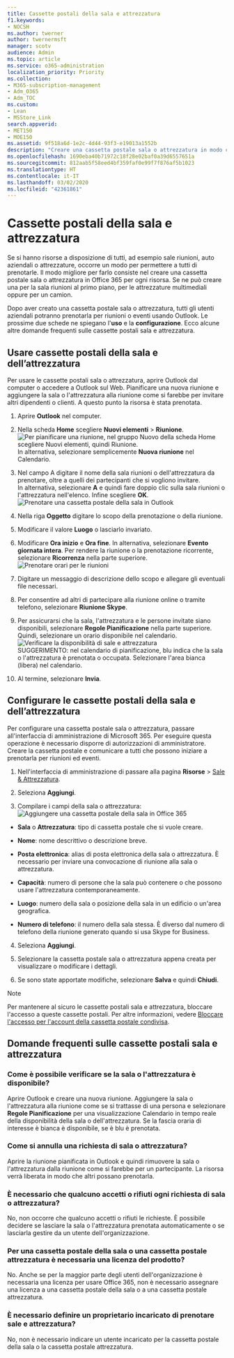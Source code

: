 ```yaml
---
title: Cassette postali della sala e attrezzatura
f1.keywords:
- NOCSH
ms.author: twerner
author: twernermsft
manager: scotv
audience: Admin
ms.topic: article
ms.service: o365-administration
localization_priority: Priority
ms.collection:
- M365-subscription-management
- Adm_O365
- Adm_TOC
ms.custom:
- Lean
- MSStore_Link
search.appverid:
- MET150
- MOE150
ms.assetid: 9f518a6d-1e2c-4d44-93f3-e19013a1552b
description: "Creare una cassetta postale sala o attrezzatura in modo che tutti gli utenti dell'organizzazione potranno prenotarla per riunioni o eventi usando Outlook. "
ms.openlocfilehash: 1690eba40b71972c18f28e02baf0a39d6557651a
ms.sourcegitcommit: 812aab5f58eed4bf359faf0e99f7f876af5b1023
ms.translationtype: HT
ms.contentlocale: it-IT
ms.lasthandoff: 03/02/2020
ms.locfileid: "42361861"
---
```

# <a name="room-and-equipment-mailboxes"></a>Cassette postali della sala e attrezzatura

Se si hanno risorse a disposizione di tutti, ad esempio sale riunioni, auto aziendali o attrezzature, occorre un modo per permettere a tutti di prenotarle. Il modo migliore per farlo consiste nel creare una cassetta postale sala o attrezzatura in Office 365 per ogni risorsa. Se ne può creare una per la sala riunioni al primo piano, per le attrezzature multimediali oppure per un camion.
  
Dopo aver creato una cassetta postale sala o attrezzatura, tutti gli utenti aziendali potranno prenotarla per riunioni o eventi usando Outlook. Le prossime due schede ne spiegano l'**uso** e la **configurazione**. Ecco alcune altre domande frequenti sulle cassette postali sala e attrezzatura. 
  
## <a name="use-room-and-equipment-mailboxes"></a>Usare cassette postali della sala e dell’attrezzatura

Per usare le cassette postali sala o attrezzatura, aprire Outlook dal computer o accedere a Outlook sul Web. Pianificare una nuova riunione e aggiungere la sala o l'attrezzatura alla riunione come si farebbe per invitare altri dipendenti o clienti. A questo punto la risorsa è stata prenotata.
  
1. Aprire **Outlook** nel computer. 
    
2. Nella scheda **Home** scegliere **Nuovi elementi** \> **Riunione**.<br/>![Per pianificare una riunione, nel gruppo Nuovo della scheda Home scegliere Nuovi elementi, quindi Riunione.](../../media/ffd575a8-1036-4d67-b839-73941fc60276.png)<br/>In alternativa, selezionare semplicemente **Nuova riunione** nel Calendario.
    
3. Nel campo A digitare il nome della sala riunioni o dell'attrezzatura da prenotare, oltre a quelli dei partecipanti che si vogliono invitare.<br/>In alternativa, selezionare **A** e quindi fare doppio clic sulla sala riunioni o l'attrezzatura nell'elenco. Infine scegliere **OK**.<br/>![Prenotare una cassetta postale della sala in Outlook](../../media/4588c806-9fb9-46c9-b2d8-34caa943e28e.png)
  
4. Nella riga **Oggetto** digitare lo scopo della prenotazione o della riunione. 
    
5. Modificare il valore **Luogo** o lasciarlo invariato. 
    
6. Modificare **Ora inizio** e **Ora fine**. In alternativa, selezionare **Evento giornata intera**. Per rendere la riunione o la prenotazione ricorrente, selezionare **Ricorrenza** nella parte superiore.<br/>![Prenotare orari per le riunioni](../../media/4b72a0a6-4da2-449e-909e-85ea79f78e2c.png)
  
7. Digitare un messaggio di descrizione dello scopo e allegare gli eventuali file necessari.
    
8. Per consentire ad altri di partecipare alla riunione online o tramite telefono, selezionare **Riunione Skype**.
    
9. Per assicurarsi che la sala, l'attrezzatura e le persone invitate siano disponibili, selezionare **Regole Pianificazione** nella parte superiore. Quindi, selezionare un orario disponibile nel calendario.<br/> ![Verificare la disponibilità di sale e attrezzatura](../../media/eb0097c6-4263-4b63-bfca-f7c03ad99b4f.png)<br/>SUGGERIMENTO: nel calendario di pianificazione, blu indica che la sala o l'attrezzatura è prenotata o occupata. Selezionare l'area bianca (libera) nel calendario. 
  
10. Al termine, selezionare **Invia**.
    
## <a name="set-up-room-and-equipment-mailboxes"></a>Configurare le cassette postali della sala e dell’attrezzatura

Per configurare una cassetta postale sala o attrezzatura, passare all'interfaccia di amministrazione di Microsoft 365. Per eseguire questa operazione è necessario disporre di autorizzazioni di amministratore. Creare la cassetta postale e comunicare a tutti che possono iniziare a prenotarla per riunioni ed eventi.
  
1. Nell'interfaccia di amministrazione di passare alla pagina **Risorse** \> [Sale &amp; Attrezzatura](https://go.microsoft.com/fwlink/p/?linkid=2067334).
  
2. Seleziona **Aggiungi**.
    
3. Compilare i campi della sala o attrezzatura:<br/>![Aggiungere una cassetta postale della sala in Office 365](../../media/114d49e3-976e-40ef-b0af-2b0f5c85f15e.png)<br/>
  
  - **Sala** o **Attrezzatura**: tipo di cassetta postale che si vuole creare.
    
  - **Nome**: nome descrittivo o descrizione breve.
    
  - **Posta elettronica**: alias di posta elettronica della sala o attrezzatura. È necessario per inviare una convocazione di riunione alla sala o attrezzatura.
    
  - **Capacità**: numero di persone che la sala può contenere o che possono usare l'attrezzatura contemporaneamente.
    
  - **Luogo**: numero della sala o posizione della sala in un edificio o un'area geografica.
    
  - **Numero di telefono**: il numero della sala stessa. È diverso dal numero di telefono della riunione generato quando si usa Skype for Business.
    
4. Seleziona **Aggiungi**.
    
5. Selezionare la cassetta postale sala o attrezzatura appena creata per visualizzare o modificare i dettagli.
  
6. Se sono state apportate modifiche, selezionare **Salva** e quindi **Chiudi**.

> [!Note]
> Per mantenere al sicuro le cassette postali sala e attrezzatura, bloccare l'accesso a queste cassette postali. Per altre informazioni, vedere [Bloccare l'accesso per l'account della cassetta postale condivisa](https://docs.microsoft.com/office365/admin/email/create-a-shared-mailbox?view=o365-worldwide#block-sign-in-for-the-shared-mailbox-account).

## <a name="common-questions-about-room-and-equipment-mailboxes"></a>Domande frequenti sulle cassette postali sala e attrezzatura

### <a name="how-can-you-tell-when-the-room-or-equipment-is-available"></a>Come è possibile verificare se la sala o l'attrezzatura è disponibile?

Aprire Outlook e creare una nuova riunione. Aggiungere la sala o l'attrezzatura alla riunione come se si trattasse di una persona e selezionare **Regole Pianificazione** per una visualizzazione Calendario in tempo reale della disponibilità della sala o dell'attrezzatura. Se la fascia oraria di interesse è bianca è disponibile, se è blu è prenotata. 
  
### <a name="how-do-you-cancel-a-room-or-equipment-request"></a>Come si annulla una richiesta di sala o attrezzatura?

Aprire la riunione pianificata in Outlook e quindi rimuovere la sala o l'attrezzatura dalla riunione come si farebbe per un partecipante. La risorsa verrà liberata in modo che altri possano prenotarla.
  
### <a name="does-someone-have-to-accept-or-decline-every-room-or-equipment-request"></a>È necessario che qualcuno accetti o rifiuti ogni richiesta di sala o attrezzatura?

 No, non occorre che qualcuno accetti o rifiuti le richieste. È possibile decidere se lasciare la sala o l'attrezzatura prenotata automaticamente o se lasciarla gestire da un utente dell'organizzazione. 
  
### <a name="does-a-room-mailbox-or-equipment-mailbox-need-a-product-license"></a>Per una cassetta postale della sala o una cassetta postale attrezzatura è necessaria una licenza del prodotto?

No. Anche se per la maggior parte degli utenti dell'organizzazione è necessaria una licenza per usare Office 365, non è necessario assegnare una licenza a una cassetta postale della sala o a una cassetta postale attrezzatura.
  
### <a name="do-i-need-an-owner-in-charge-of-booking-the-rooms-or-equipment"></a>È necessario definire un proprietario incaricato di prenotare sale e attrezzatura?

 No, non è necessario indicare un utente incaricato per la cassetta postale della sala o la cassetta postale attrezzatura. 
